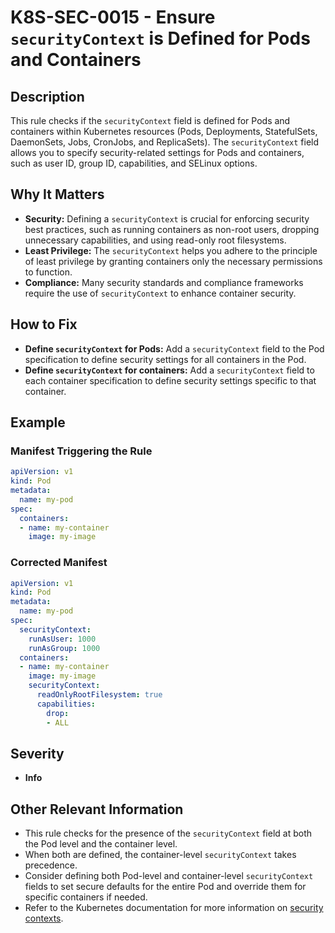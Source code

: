 # K8S-SEC-0015 - Ensure `securityContext` is Defined for Pods and Containers

## Description

This rule checks if the `securityContext` field is defined for Pods and containers within Kubernetes resources (Pods, Deployments, StatefulSets, DaemonSets, Jobs, CronJobs, and ReplicaSets). The `securityContext` field allows you to specify security-related settings for Pods and containers, such as user ID, group ID, capabilities, and SELinux options.

## Why It Matters

-   **Security:** Defining a `securityContext` is crucial for enforcing security best practices, such as running containers as non-root users, dropping unnecessary capabilities, and using read-only root filesystems.
-   **Least Privilege:** The `securityContext` helps you adhere to the principle of least privilege by granting containers only the necessary permissions to function.
-   **Compliance:** Many security standards and compliance frameworks require the use of `securityContext` to enhance container security.

## How to Fix

-   **Define `securityContext` for Pods:** Add a `securityContext` field to the Pod specification to define security settings for all containers in the Pod.
-   **Define `securityContext` for containers:** Add a `securityContext` field to each container specification to define security settings specific to that container.

## Example

### Manifest Triggering the Rule

```yaml
apiVersion: v1
kind: Pod
metadata:
  name: my-pod
spec:
  containers:
  - name: my-container
    image: my-image
```

### Corrected Manifest

```yaml
apiVersion: v1
kind: Pod
metadata:
  name: my-pod
spec:
  securityContext:
    runAsUser: 1000
    runAsGroup: 1000
  containers:
  - name: my-container
    image: my-image
    securityContext:
      readOnlyRootFilesystem: true
      capabilities:
        drop:
        - ALL
```

## Severity

  - **Info**

## Other Relevant Information

-   This rule checks for the presence of the `securityContext` field at both the Pod level and the container level.
-   When both are defined, the container-level `securityContext` takes precedence.
-   Consider defining both Pod-level and container-level `securityContext` fields to set secure defaults for the entire Pod and override them for specific containers if needed.
-   Refer to the Kubernetes documentation for more information on [security contexts](https://kubernetes.io/docs/tasks/configure-pod-container/security-context/).
